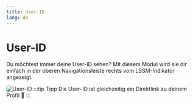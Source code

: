 ```yaml
---
title: User-ID
lang: de
---
```


# User-ID
Du möchtest immer deine User-ID sehen? Mit diesem Modul wird sie dir einfach in der oberen Navigationsleiste rechts vom LSSM-Indikator angezeigt.

![User-ID](/modules/displayUserId/uid.png)
:::tip Tipp
Die User-ID ist gleichzeitig ein Direktlink zu deinem Profil 🙂 
:::
